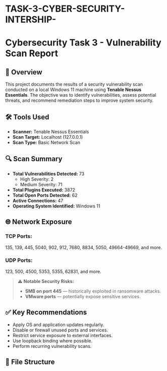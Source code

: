 # TASK-3-CYBER-SECURITY-INTERSHIP-
# Cybersecurity Task 3 - Vulnerability Scan Report

## 📄 Overview
This project documents the results of a security vulnerability scan conducted on a local Windows 11 machine using **Tenable Nessus Essentials**. The objective was to identify vulnerabilities, assess potential threats, and recommend remediation steps to improve system security.

## 🛠 Tools Used
- **Scanner:** Tenable Nessus Essentials
- **Scan Target:** Localhost (127.0.0.1)
- **Scan Type:** Basic Network Scan

## 🔍 Scan Summary
- **Total Vulnerabilities Detected:** 73
  - High Severity: 2
  - Medium Severity: 71
- **Total Plugins Executed:** 3872
- **Total Open Ports Detected:** 62
- **Active Connections:** 47
- **Operating System Identified:** Windows 11

## 🌐 Network Exposure
### TCP Ports:
135, 139, 445, 5040, 902, 912, 7680, 8834, 5050, 49664-49669, and more.

### UDP Ports:
123, 500, 4500, 5353, 5355, 62831, and more.

> ⚠️ **Notable Security Risks:**
> - **SMB on port 445** — historically exploited in ransomware attacks.
> - **VMware ports** — potentially expose sensitive services.

## ✅ Key Recommendations
- Apply OS and application updates regularly.
- Disable or firewall unused ports and services.
- Restrict service exposure to external interfaces.
- Use loopback binding where possible.
- Perform recurring vulnerability scans.

## 📎 File Structure
